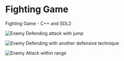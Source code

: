 # Fighting Game
Fighting Game - C++ and SDL2

![Enemy Defending attack with jump](https://github.com/user-attachments/assets/5ffee862-3945-453f-bf63-ffaab1766f19)

![Enemy Defending with another defensive technique](https://github.com/user-attachments/assets/687bd0ff-f293-4670-b041-bbcf87be33ea)

![Enemy Attack within range](https://github.com/user-attachments/assets/892bcbc4-c92f-4bc0-bebb-229ccae377fb)
